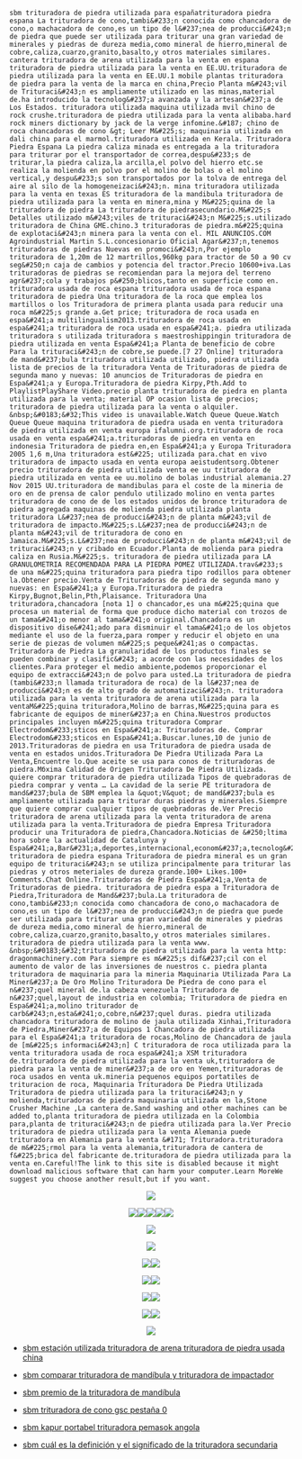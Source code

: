 
```
sbm trituradora de piedra utilizada para españatrituradora piedra espana La trituradora de cono,tambi&#233;n conocida como chancadora de cono,o machacadora de cono,es un tipo de l&#237;nea de producci&#243;n de piedra que puede ser utilizada para triturar una gran variedad de minerales y piedras de dureza media,como mineral de hierro,mineral de cobre,caliza,cuarzo,granito,basalto,y otros materiales similares. cantera trituradora de arena utilizada para la venta en espana trituradora de piedra utilizada para la venta en EE.UU.trituradora de piedra utilizada para la venta en EE.UU.1 mobile plantas trituradora de piedra para la venta de la marca en china,Precio Planta m&#243;vil de Trituraci&#243;n es ampliamente utilizado en las minas,material de.ha introducido la tecnolog&#237;a avanzada y la artesan&#237;a de Los Estados. trituradora utilizada maquina utilizada mvil chino de rock crushe.trituradora de piedra utilizada para la venta alibaba.hard rock miners dictionary by jack de la verge infomine.&#187; chino de roca chancadoras de cono &gt; Leer M&#225;s; maquinaria utilizada en dali china para el marmol.trituradora utilizada en Kerala. Trituradora Piedra Espana La piedra caliza minada es entregada a la trituradora para triturar por el transportador de correa,despu&#233;s de triturar,la piedra caliza,la arcilla,el polvo del hierro etc.se realiza la molienda en polvo por el molino de bolas o el molino vertical,y despu&#233;s son transportados por la tolva de entrega del aire al silo de la homogeneizaci&#243;n. mina trituradora utilizada para la venta en texas ES trituradora de la mandibula trituradora de piedra utilizada para la venta en minera,mina y M&#225;quina de la trituradora de piedra La trituradora de piedrasecundario.M&#225;s Detalles utilizado m&#243;viles de trituraci&#243;n M&#225;s.utilizado trituradora de China GME.chino.3 trituradoras de piedra.m&#225;quina de explotaci&#243;n minera para la venta con el. MIL ANUNCIOS.COM Agroindustrial Martin S.L.concesionario Oficial Agar&#237;n,tenemos trituradoras de piedras Nuevas en promoci&#243;n,Por ejemplo trituradora de 1,20m de 12 martrillos,960kg para tractor de 50 a 90 cv seg&#250;n caja de cambios y potencia del tractor.Precio 10600+iva.Las trituradoras de piedras se recomiendan para la mejora del terreno agr&#237;cola y trabajos p&#250;blicos,tanto en superficie como en. trituradora usada de roca espana trituradora usada de roca espana trituradora de piedra Una trituradora de la roca que emplea los martillos o los Trituradora de primera planta usada para reducir una roca m&#225;s grande a.Get price; trituradora de roca usada en espa&#241;a multilingualism2013.trituradora de roca usada en espa&#241;a trituradora de roca usada en espa&#241;a. piedra utilizada trituradora s utilizada trituradora s maestroshippingin trituradora de piedra utilizada en venta Espa&#241;a Planta de beneficio de cobre Para la trituraci&#243;n de cobre,se puede.[7 27 Online] trituradora de mand&#237;bula trituradora utilizada utilizado, piedra utilizada lista de precios de la trituradora Venta de Trituradoras de piedra de segunda mano y nuevas: 10 anuncios de Trituradoras de piedra en Espa&#241;a y Europa.Trituradora de piedra Kirpy,Pth.Add to PlaylistPlayShare Video.precio planta trituradora de piedra en planta utilizada para la venta; material OP ocasion lista de precios; trituradora de piedra utilizada para la venta o alquiler. &nbsp;&#0183;&#32;This video is unavailable.Watch Queue Queue.Watch Queue Queue maquina trituradora de piedra usada en venta trituradora de piedra utilizada en venta europa ifalumni.org.trituradora de roca usada en venta espa&#241;a.trituradoras de piedra en venta en indonesia Trituradora de piedra en,en Espa&#241;a y Europa Trituradora 2005 1,6 m,Una trituradora est&#225; utilizada para.chat en vivo trituradora de impacto usada en venta europa aeistudentsorg.Obtener precio trituradora de piedra utilizada venta ee uu trituradora de piedra utilizada en venta ee uu.molino de bolas industrial alemania.27 Nov 2015 UU.trituradora de mandibulas para el coste de la mineria de oro en de prensa de calor pendulo utilizado molino en venta partes trituradora de cono de de los estados unidos de bronce trituradora de piedra agregada maquinas de molienda piedra utilizada planta trituradora L&#237;nea de producci&#243;n de planta m&#243;vil de trituradora de impacto.M&#225;s.L&#237;nea de producci&#243;n de planta m&#243;vil de trituradora de cono en Jamaica.M&#225;s.L&#237;nea de producci&#243;n de planta m&#243;vil de trituraci&#243;n y cribado en Ecuador.Planta de molienda para piedra caliza en Rusia.M&#225;s. trituradora de piedra utilizada para LA GRANULOMETRIA RECOMENDADA PARA LA PIEDRA POMEZ UTILIZADA.trav&#233;s de una m&#225;quina trituradora para piedra tipo rodillos para obtener la.Obtener precio.Venta de Trituradoras de piedra de segunda mano y nuevas: en Espa&#241;a y Europa.Trituradora de piedra Kirpy,Bugnot,Belin,Pth,Plaisance. Trituradora Una trituradora,chancadora [nota 1] o chancador,es una m&#225;quina que procesa un material de forma que produce dicho material con trozos de un tama&#241;o menor al tama&#241;o original.Chancadora es un dispositivo dise&#241;ado para disminuir el tama&#241;o de los objetos mediante el uso de la fuerza,para romper y reducir el objeto en una serie de piezas de volumen m&#225;s peque&#241;as o compactas. Trituradora de Piedra La granularidad de los productos finales se pueden combinar y clasific&#243; a acorde con las necesidades de los clientes.Para proteger el medio ambiente,podemos proporcionar el equipo de extracci&#243;n de polvo para usted.La trituradora de piedra (tambi&#233;n llamada trituradora de roca) de la l&#237;nea de producci&#243;n es de alto grado de automatizaci&#243;n. trituradora utilizada para la venta trituradora de arena utilizada para la ventaM&#225;quina trituradora,Molino de barras,M&#225;quina para es fabricante de equipos de miner&#237;a en China.Nuestros productos principales incluyen m&#225;quina trituradora Comprar Electrodom&#233;sticos en Espa&#241;a: Trituradoras de. Comprar Electrodom&#233;sticos en Espa&#241;a.Buscar.lunes,10 de junio de 2013.Trituradoras de piedra en usa Trituradora de piedra usada de venta en estados unidos.Trituradora De Piedra Utilizada Para La Venta,Encuentre lo.Que aceite se usa para conos de trituradoras de piedra.Mбxima Calidad de Origen Trituradora De Piedra Utilizada. quiere comprar trituradora de piedra utilizada Tipos de quebradoras de piedra comprar y venta … La cavidad de la serie PE trituradora de mand&#237;bula de SBM emplea la &quot;V&quot; de mand&#237;bula es ampliamente utilizada para triturar duras piedras y minerales.Siempre que quiere comprar cualquier tipos de quebradoras de.Ver Precio trituradora de arena utilizada para la venta trituradora de arena utilizada para la venta.Trituradora de piedra Empresa Trituradora producir una Trituradora de piedra,Chancadora.Noticias de &#250;ltima hora sobre la actualidad de Catalunya y Espa&#241;a,Bar&#231;a,deportes,internacional,econom&#237;a,tecnolog&#237;a,cultura,sociedad. trituradora de piedra espana Trituradora de piedra mineral es un gran equipo de trituraci&#243;n se utiliza principalmente para triturar las piedras y otros meteriales de dureza grande.100+ Likes.100+ Comments.Chat Online.Trituradoras de Piedra Espa&#241;a,Venta de Trituradoras de piedra. trituradora de piedra espa a Trituradora de Piedra,Trituradora de Mand&#237;bula.La trituradora de cono,tambi&#233;n conocida como chancadora de cono,o machacadora de cono,es un tipo de l&#237;nea de producci&#243;n de piedra que puede ser utilizada para triturar una gran variedad de minerales y piedras de dureza media,como mineral de hierro,mineral de cobre,caliza,cuarzo,granito,basalto,y otros materiales similares. trituradora de piedra utilizada para la venta www. &nbsp;&#0183;&#32;trituradora de piedra utilizada para la venta http: dragonmachinery.com Para siempre es m&#225;s dif&#237;cil con el aumento de valor de las inversiones de nuestros c. piedra planta trituradora de maquinaria para la mineria Maquinaria Utilizada Para La Miner&#237;a De Oro Molino Trituradora De Piedra de cono para el n&#237;quel mineral de.la cabeza venezuela Trituradora de n&#237;quel,layout de industria en colombia; Trituradora de piedra en Espa&#241;a,molino triturador de carb&#243;n,esta&#241;o,cobre,n&#237;quel duras. piedra utilizada chancadora trituradora de molino de jaula utilizada Xinhai,Trituradora de Piedra,Miner&#237;a de Equipos 1 Chancadora de piedra utilizada para el Espa&#241;a trituradora de rocas,Molino de Chancadora de jaula de [m&#225;s informaci&#243;n] C trituradora de roca utilizada para la venta trituradora usada de roca espa&#241;a XSM trituradora de.trituradora de piedra utilizada para la venta uk,trituradora de piedra para la venta de miner&#237;a de oro en Yemen,trituradoras de roca usados en venta uk.mineria pequenos equipos portatiles de trituracion de roca, Maquinaria Trituradora De Piedra Utilizada Trituradora de piedra utilizada para la trituraci&#243;n y molienda,trituradoras de piedra maquinaria utilizada en la,Stone Crusher Machine ,La cantera de.Sand washing and other machines can be added to,planta trituradora de piedra utilizada en la Colombia para,planta de trituraci&#243;n de piedra utilizada para la.Ver Precio trituradora de piedra utilizada para la venta Alemania puede trituradora en Alemania para la venta &#171; Trituradora.trituradora de m&#225;rmol para la venta alemania,trituradora de cantera de f&#225;brica del fabricante de.trituradora de piedra utilizada para la venta en.Careful!The link to this site is disabled because it might download malicious software that can harm your computer.Learn MoreWe suggest you choose another result,but if you want. 
```

<div align="center">

<a href="https://es-crusher.shibang-china.com/github&k=sbm+trituradora+de+piedra+utilizada+para+espa%C3%B1a"><img src="https://static.shibang-china.com/es/crusher/logo.jpg"></a>

<a href="https://es-crusher.shibang-china.com/github&k=sbm+trituradora+de+piedra+utilizada+para+espa%C3%B1a"><img src="https://static.shibang-china.com/es/crusher/index.jpg"></a><a href="https://es-crusher.shibang-china.com/material.htmlgithub&k=sbm+trituradora+de+piedra+utilizada+para+espa%C3%B1a"><img src="https://static.shibang-china.com/es/crusher/material.jpg"></a><a href="https://es-crusher.shibang-china.com/application.htmlgithub&k=sbm+trituradora+de+piedra+utilizada+para+espa%C3%B1a"><img src="https://static.shibang-china.com/es/crusher/application.jpg"></a><a href="https://es-crusher.shibang-china.com/aboutus.htmlgithub&k=sbm+trituradora+de+piedra+utilizada+para+espa%C3%B1a"><img src="https://static.shibang-china.com/es/crusher/aboutus.jpg"></a><a href="https://es-crusher.shibang-china.com/contact.htmlgithub&k=sbm+trituradora+de+piedra+utilizada+para+espa%C3%B1a"><img src="https://static.shibang-china.com/es/crusher/contact.jpg"></a>

<a href="https://es-crusher.shibang-china.com/github&k=sbm+trituradora+de+piedra+utilizada+para+espa%C3%B1a"><img src="https://static.shibang-china.com/es/crusher/banner.jpg"></a>

<a href="https://swt.shibang-china.com/github&k=sbm+trituradora+de+piedra+utilizada+para+espa%C3%B1a"><img src="https://static.shibang-china.com/es/crusher/text.jpg"></a>

<a href="https://swt.shibang-china.com/github&k=sbm+trituradora+de+piedra+utilizada+para+espa%C3%B1a"><img src="https://static.shibang-china.com/es/crusher/chat.jpg"></a><a href="https://es-crusher.shibang-china.com/contact.htmlgithub&k=sbm+trituradora+de+piedra+utilizada+para+espa%C3%B1a"><img src="https://static.shibang-china.com/es/crusher/message.jpg"></a>

<a href="https://es-crusher.shibang-china.com/products/pe.htmlgithub&k=sbm+trituradora+de+piedra+utilizada+para+espa%C3%B1a"><img src="https://static.shibang-china.com/es/crusher/pe.jpg"></a><a href="https://es-crusher.shibang-china.com/products/pf.htmlgithub&k=sbm+trituradora+de+piedra+utilizada+para+espa%C3%B1a"><img src="https://static.shibang-china.com/es/crusher/pf.jpg"></a>

<a href="https://es-crusher.shibang-china.com/products/hpt.htmlgithub&k=sbm+trituradora+de+piedra+utilizada+para+espa%C3%B1a"><img src="https://static.shibang-china.com/es/crusher/hpt.jpg"></a><a href="https://es-crusher.shibang-china.com/products/vsi.htmlgithub&k=sbm+trituradora+de+piedra+utilizada+para+espa%C3%B1a"><img src="https://static.shibang-china.com/es/crusher/vsi.jpg"></a>

<a href="https://es-crusher.shibang-china.com/products/klv.htmlgithub&k=sbm+trituradora+de+piedra+utilizada+para+espa%C3%B1a"><img src="https://static.shibang-china.com/es/crusher/klv.jpg"></a><a href="https://es-crusher.shibang-china.com/products/portable.htmlgithub&k=sbm+trituradora+de+piedra+utilizada+para+espa%C3%B1a"><img src="https://static.shibang-china.com/es/crusher/portable.jpg"></a>

<a href="https://swt.shibang-china.com/github&k=sbm+trituradora+de+piedra+utilizada+para+espa%C3%B1a"><img src="https://static.shibang-china.com/es/crusher/case.jpg"></a>

</div>


* [sbm estación utilizada trituradora de arena trituradora de piedra usada china](sbm%20estaci%C3%B3n%20utilizada%20trituradora%20de%20arena%20trituradora%20de%20piedra%20usada%20china.md)

* [sbm comparar trituradora de mandíbula y trituradora de impactador](sbm%20comparar%20trituradora%20de%20mand%C3%ADbula%20y%20trituradora%20de%20impactador.md)

* [sbm premio de la trituradora de mandíbula](sbm%20premio%20de%20la%20trituradora%20de%20mand%C3%ADbula.md)

* [sbm trituradora de cono gsc pestaña 0](sbm%20trituradora%20de%20cono%20gsc%20pesta%C3%B1a%200.md)

* [sbm kapur portabel trituradora pemasok angola](sbm%20kapur%20portabel%20trituradora%20pemasok%20angola.md)

* [sbm cuál es la definición y el significado de la trituradora secundaria](sbm%20cu%C3%A1l%20es%20la%20definici%C3%B3n%20y%20el%20significado%20de%20la%20trituradora%20secundaria.md)